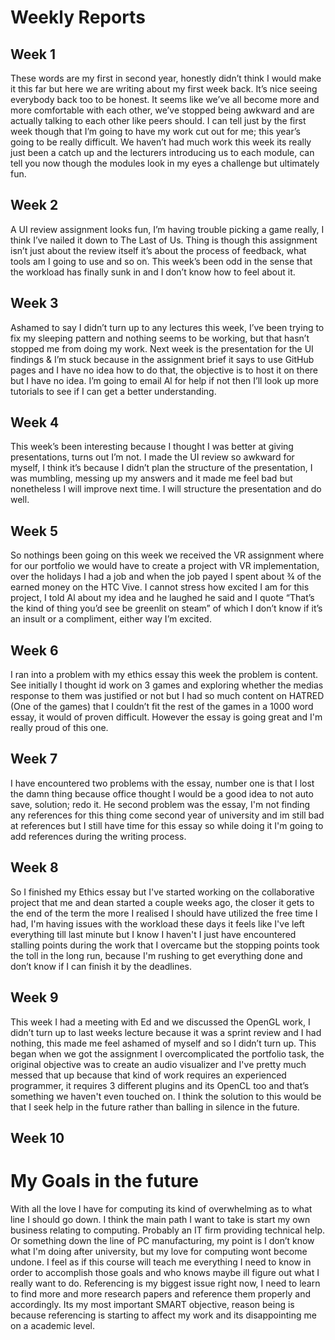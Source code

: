 # Weekly Reports

## Week 1 
These words are my first in second year, honestly didn’t think I would make it this far but here we are writing about my first week back. It’s nice seeing everybody back too to be honest. It seems like we’ve all become more and more comfortable with each other, we’ve stopped being awkward and are actually talking to each other like peers should. I can tell just by the first week though that I’m going to have my work cut out for me; this year’s going to be really difficult. We haven’t had much work this week its really just been a catch up and the lecturers introducing us to each module, can tell you now though the modules look in my eyes a challenge but ultimately fun. 
## Week 2 
A UI review assignment looks fun, I’m having trouble picking a game really, I think I’ve nailed it down to The Last of Us. Thing is though this assignment isn’t just about the review itself it’s about the process of feedback, what tools am I going to use and so on. This week’s been odd in the sense that the workload has finally sunk in and I don’t know how to feel about it. 
## Week 3 
Ashamed to say I didn’t turn up to any lectures this week, I’ve been trying to fix my sleeping pattern and nothing seems to be working, but that hasn’t stopped me from doing my work. Next week is the presentation for the UI findings & I’m stuck because in the assignment brief it says to use GitHub pages and I have no idea how to do that, the objective is to host it on there but I have no idea. I’m going to email Al for help if not then I’ll look up more tutorials to see if I can get a better understanding. 
## Week 4 
This week’s been interesting because I thought I was better at giving presentations, turns out I’m not. I made the UI review so awkward for myself, I think it’s because I didn’t plan the structure of the presentation, I was mumbling, messing up my answers and it made me feel bad but nonetheless I will improve next time. I will structure the presentation and do well. 
## Week 5 
So nothings been going on this week we received the VR assignment where for our portfolio we would have to create a project with VR implementation, over the holidays I had a job and when the job payed I spent about ¾ of the earned money on the HTC Vive. I cannot stress how excited I am for this project, I told Al about my idea and he laughed he said and I quote “That’s the kind of thing you’d see be greenlit on steam” of which I don’t know if it’s an insult or a compliment, either way I’m excited. 
## Week 6 
I ran into a problem with my ethics essay this week the problem is content. See initially I thought id work on 3 games and exploring whether the medias response to them was justified or not but I had so much content on HATRED (One of the games) that I couldn’t fit the rest of the games in a 1000 word essay, it would of proven difficult. However the essay is going great and I'm really proud of this one. 
## Week 7 
I have encountered two problems with the essay, number one is that I lost the damn thing because office thought I would be a good idea to not auto save, solution; redo it. He second problem was the essay, I'm not finding any references for this thing come second year of university and im still bad at references but I still have time for this essay so while doing it I'm going to add references during the writing process. 
## Week 8 
So I finished my Ethics essay but I've started working on the collaborative project that me and dean started a couple weeks ago, the closer it gets to the end of the term the more I realised I should have utilized the free time I had, I'm having issues with the workload these days it feels like I've left everything till last minute but I know I haven't I just have encountered stalling points during the work that I overcame but the stopping points took the toll in the long run, because I'm rushing to get everything done and don’t know if I can finish it by the deadlines. 
## Week 9 
This week I had a meeting with Ed and we discussed the OpenGL work, I didn’t turn up to last weeks lecture because it was a sprint review and I had nothing, this made me feel ashamed of myself and so I didn’t turn up. This began when we got the assignment I overcomplicated the portfolio task, the original objective was to create an audio visualizer and I've pretty much messed that up because that kind of work requires an experienced programmer, it requires 3 different plugins and its OpenCL too and that’s something we haven't even touched on. I think the solution to this would be that I seek help in the future rather than balling in silence in the future. 
## Week 10 
 
 
# My Goals in the future 
With all the love I have for computing its kind of overwhelming as to what line I should go down. I think the main path I want to take is start my own business relating to computing. Probably an IT firm providing technical help. Or something down the line of PC manufacturing, my point is I don’t know what I'm doing after university, but my love for computing wont become undone. I feel as if this course will teach me everything I need to know in order to accomplish those goals and who knows maybe ill figure out what I really want to do. 
Referencing is my biggest issue right now, I need to learn to find more and more research papers and reference them properly and accordingly. Its my most important SMART objective, reason being is because referencing is starting to affect my work and its disappointing me on a academic level.
